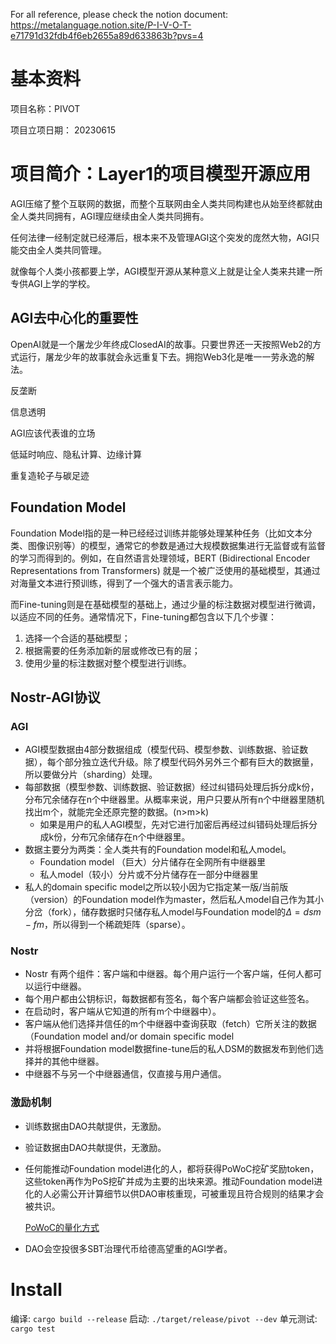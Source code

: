 For all reference, please check the notion document: https://metalanguage.notion.site/P-I-V-O-T-e71791d32fdb4f6eb2655a89d633863b?pvs=4

# 基本资料
 项目名称：PIVOT
 
 项目立项日期： 20230615
 

# 项目简介：Layer1的项目模型开源应用
AGI压缩了整个互联网的数据，而整个互联网由全人类共同构建也从始至终都就由全人类共同拥有，AGI理应继续由全人类共同拥有。

任何法律一经制定就已经滞后，根本来不及管理AGI这个突发的庞然大物，AGI只能交由全人类共同管理。

就像每个人类小孩都要上学，AGI模型开源从某种意义上就是让全人类来共建一所专供AGI上学的学校。
 
 
 ## AGI去中心化的重要性
 OpenAI就是一个屠龙少年终成ClosedAI的故事。只要世界还一天按照Web2的方式运行，屠龙少年的故事就会永远重复下去。拥抱Web3化是唯一一劳永逸的解法。
 
 反垄断 
 
 
  信息透明
  
  
AGI应该代表谁的立场


低延时响应、隐私计算、边缘计算

  重复造轮子与碳足迹
  
  ## Foundation Model
  Foundation Model指的是一种已经经过训练并能够处理某种任务（比如文本分类、图像识别等）的模型，通常它的参数是通过大规模数据集进行无监督或有监督的学习而得到的。例如，在自然语言处理领域，BERT (Bidirectional Encoder Representations from Transformers) 就是一个被广泛使用的基础模型，其通过对海量文本进行预训练，得到了一个强大的语言表示能力。

而Fine-tuning则是在基础模型的基础上，通过少量的标注数据对模型进行微调，以适应不同的任务。通常情况下，Fine-tuning都包含以下几个步骤：

1. 选择一个合适的基础模型；
2. 根据需要的任务添加新的层或修改已有的层；
3. 使用少量的标注数据对整个模型进行训练。

## Nostr-AGI协议
### AGI

- AGI模型数据由4部分数据组成（模型代码、模型参数、训练数据、验证数据），每个部分独立迭代升级。除了模型代码外另外三个都有巨大的数据量，所以要做分片（sharding）处理。
- 每部数据（模型参数、训练数据、验证数据）经过纠错码处理后拆分成k份，分布冗余储存在n个中继器里。从概率来说，用户只要从所有n个中继器里随机找出m个，就能完全还原完整的数据。(n>m>k)
    - 如果是用户的私人AGI模型，先对它进行加密后再经过纠错码处理后拆分成k份，分布冗余储存在n个中继器里。
- 数据主要分为两类：全人类共有的Foundation model和私人model。
    - Foundation model （巨大）分片储存在全网所有中继器里
    - 私人model（较小）分片或不分片储存在一部分中继器里
- 私人的domain specific model之所以较小因为它指定某一版/当前版（version）的Foundation model作为master，然后私人model自己作为其小分岔（fork），储存数据时只储存私人model与Foundation model的$\Delta = dsm-fm$，所以得到一个稀疏矩阵（sparse）。

### Nostr

- Nostr 有两个组件：客户端和中继器。每个用户运行一个客户端，任何人都可以运行中继器。
- 每个用户都由公钥标识，每数据都有签名，每个客户端都会验证这些签名。
- 在启动时，客户端从它知道的所有m个中继器中）。
- 客户端从他们选择并信任的m个中继器中查询获取（fetch）它所关注的数据（Foundation model and/or domain specific model
- 并将根据Foundation model数据fine-tune后的私人DSM的数据发布到他们选择并的其他中继器。
- 中继器不与另一个中继器通信，仅直接与用户通信。
 ### 激励机制

- 训练数据由DAO共献提供，无激励。
- 验证数据由DAO共献提供，无激励。
- 任何能推动Foundation model进化的人，都将获得PoWoC挖矿奖励token，这些token再作为PoS挖矿并成为主要的出块来源。推动Foundation model进化的人必需公开计算细节以供DAO审核重现，可被重现且符合规则的结果才会被共识。
    
    [PoWoC的量化方式](https://www.notion.so/PoWoC-9c7ff55a61f042e48eb5f985d7e8b427?pvs=21)
    
- DAO会空投很多SBT治理代币给德高望重的AGI学者。
 
# Install

编译:
```cargo build --release```
启动:
```./target/release/pivot --dev```
单元测试:
```cargo test```